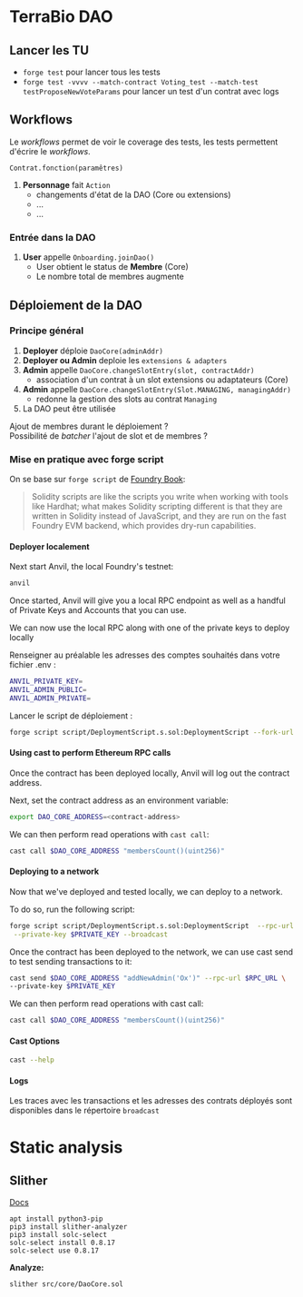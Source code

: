 # TerraBio DAO

## Lancer les TU

- `forge test` pour lancer tous les tests
- `forge test -vvvv --match-contract Voting_test --match-test testProposeNewVoteParams` pour lancer un test d'un contrat avec logs

## Workflows

Le *workflows* permet de voir le coverage des tests, les tests permettent d'écrire le *workflows*.

`Contrat.fonction(paramêtres)`

1. **Personnage** fait `Action`
    - changements d'état de la DAO (Core ou extensions)
    - ...
    - ...

### Entrée dans la DAO

1. **User** appelle `Onboarding.joinDao()`
    - User obtient le status de **Membre** (Core)
    - Le nombre total de membres augmente

## Déploiement de la DAO

### Principe général

1. **Deployer** déploie `DaoCore(adminAddr)`
2. **Deployer ou Admin** deploie les `extensions & adapters`
3. **Admin** appelle `DaoCore.changeSlotEntry(slot, contractAddr)`
    - association d'un contrat à un slot extensions ou adaptateurs (Core)
4. **Admin** appelle `DaoCore.changeSlotEntry(Slot.MANAGING, managingAddr)`
    - redonne la gestion des slots au contrat `Managing`
5. La DAO peut être utilisée

Ajout de membres durant le déploiement ?  
Possibilité de *batcher* l'ajout de slot et de membres ?

### Mise en pratique avec forge script

On se base sur `forge script` de  [Foundry Book](https://book.getfoundry.sh/tutorials/solidity-scripting.html):

> Solidity scripts are like the scripts you write when working with tools like Hardhat; what makes Solidity scripting different is that they are written in Solidity instead of JavaScript, and they are run on the fast Foundry EVM backend, which provides dry-run capabilities.


#### Deployer localement

Next start Anvil, the local Foundry's testnet:

```sh
anvil
```

Once started, Anvil will give you a local RPC endpoint as well as a handful of Private Keys and Accounts that you can use.

We can now use the local RPC along with one of the private keys to deploy locally

Renseigner au préalable les adresses des comptes souhaités dans votre fichier .env :

```sh
ANVIL_PRIVATE_KEY=
ANVIL_ADMIN_PUBLIC=
ANVIL_ADMIN_PRIVATE=
```

Lancer le script de déploiement :

```sh
forge script script/DeploymentScript.s.sol:DeploymentScript --fork-url http://localhost:8545  --broadcast
```

#### Using cast to perform Ethereum RPC calls

Once the contract has been deployed locally, Anvil will log out the contract address.

Next, set the contract address as an environment variable:

```sh
export DAO_CORE_ADDRESS=<contract-address>
```

We can then perform read operations with `cast call`:

```sh
cast call $DAO_CORE_ADDRESS "membersCount()(uint256)"
```

#### Deploying to a network

Now that we've deployed and tested locally, we can deploy to a network.

To do so, run the following script:

```sh
forge script script/DeploymentScript.s.sol:DeploymentScript  --rpc-url $RPC_URL \
 --private-key $PRIVATE_KEY --broadcast
```

Once the contract has been deployed to the network, we can use cast send to test sending transactions to it:

```sh
cast send $DAO_CORE_ADDRESS "addNewAdmin('Ox')" --rpc-url $RPC_URL \
--private-key $PRIVATE_KEY 
```

We can then perform read operations with cast call:

```sh
cast call $DAO_CORE_ADDRESS "membersCount()(uint256)"
```

#### Cast Options

```sh
cast --help
```

#### Logs

Les traces avec les transactions et les adresses des contrats déployés sont disponibles dans le répertoire `broadcast` 

# Static analysis

## Slither

[Docs](https://github.com/crytic/slither)

```
apt install python3-pip
pip3 install slither-analyzer
pip3 install solc-select
solc-select install 0.8.17
solc-select use 0.8.17
```

**Analyze:**
```
slither src/core/DaoCore.sol
```